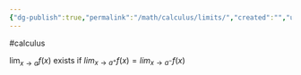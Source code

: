 ```yaml
---
{"dg-publish":true,"permalink":"/math/calculus/limits/","created":"","updated":""}
---
```


#calculus 

$\lim_{x \to a} f(x)$ exists if $lim_{x \to a^{+}} f(x) = lim_{x \to a^{-}}f(x)$
